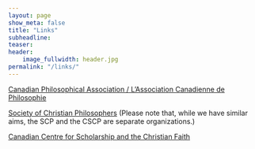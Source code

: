 ```yaml
---
layout: page
show_meta: false
title: "Links"
subheadline:
teaser:
header:
    image_fullwidth: header.jpg
permalink: "/links/"
---
```


[Canadian Philosophical Association / L’Association Canadienne de Philosophie][1]

[Society of Christian Philosophers][2] (Please note that, while we have similar aims, the SCP and the CSCP are separate organizations.)

[Canadian Centre for Scholarship and the Christian Faith][3]

[1]: http://www.acpcpa.ca/
[2]: http://www.societyofchristianphilosophers.com/
[3]: http://ccscf.concordia.ab.ca/